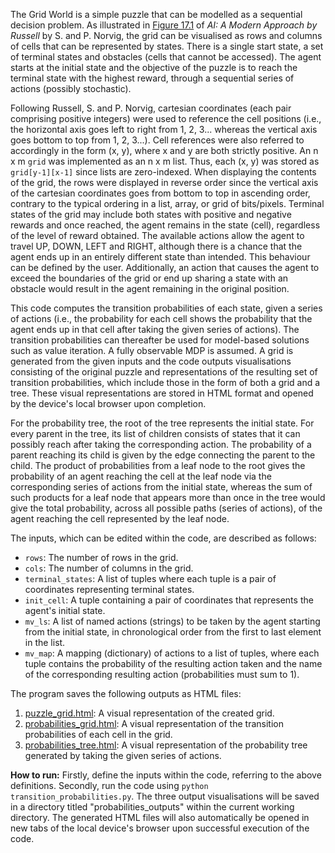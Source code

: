 The Grid World is a simple puzzle that can be modelled as a sequential decision problem. As illustrated in [Figure 17.1](http://aima.cs.berkeley.edu/figures.pdf) of _AI: A Modern Approach by Russell_ by S. and P. Norvig, the grid can be visualised as rows and columns of cells that can be represented by states. There is a single start state, a set of terminal states and obstacles (cells that cannot be accessed). The agent starts at the initial state and the objective of the puzzle is to reach the terminal state with the highest reward, through a sequential series of actions (possibly stochastic). 

Following Russell, S. and P. Norvig, cartesian coordinates (each pair comprising positive integers) were used to reference the cell positions (i.e., the horizontal axis goes left to right from 1, 2, 3... whereas the vertical axis goes bottom to top from 1, 2, 3...). Cell references were also referred to accordingly in the form (x, y), where x and y are both strictly positive. An n x m `grid` was implemented as an n x m list. Thus, each (x, y) was stored as `grid[y-1][x-1]` since lists are zero-indexed. When displaying the contents of the grid, the rows were displayed in reverse order since the vertical axis of the cartesian coordinates goes from bottom to top in ascending order, contrary to the typical ordering in a list, array, or grid of bits/pixels. Terminal states of the grid may include both states with positive and negative rewards and once reached, the agent remains in the state (cell), regardless of the level of reward obtained. The available actions allow the agent to travel UP, DOWN, LEFT and RIGHT, although there is a chance that the agent ends up in an entirely different state than intended. This behaviour can be defined by the user. Additionally, an action that causes the agent to exceed the boundaries of the grid or end up sharing a state with an obstacle would result in the agent remaining in the original position.

This code computes the transition probabilities of each state, given a series of actions (i.e., the probability for each cell shows the probability that the agent ends up in that cell after taking the given series of actions). The transition probabilities can thereafter be used for model-based solutions such as value iteration. A fully observable MDP is assumed. A grid is generated from the given inputs and the code outputs visualisations consisting of the original puzzle and representations of the resulting set of transition probabilities, which include those in the form of both a grid and a tree. These visual representations are stored in HTML format and opened by the device's local browser upon completion.

For the probability tree, the root of the tree represents the initial state. For every parent in the tree, its list of children consists of states that it can possibly reach after taking the corresponding action. The probability of a parent reaching its child is given by the edge connecting the parent to the child. The product of probabilities from a leaf node to the root gives the probability of an agent reaching the cell at the leaf node via the corresponding series of actions from the initial state, whereas the sum of such products for a leaf node that appears more than once in the tree would give the total probability, across all possible paths (series of actions), of the agent reaching the cell represented by the leaf node.

The inputs, which can be edited within the code, are described as follows:
* `rows`: The number of rows in the grid.
* `cols`: The number of columns in the grid.
* `terminal_states`: A list of tuples where each tuple is a pair of coordinates representing terminal states.
* `init_cell`: A tuple containing a pair of coordinates that represents the agent's initial state.
* `mv_ls`: A list of named actions (strings) to be taken by the agent starting from the initial state, in chronological order from the first to last element in the list.
* `mv_map`: A mapping (dictionary) of actions to a list of tuples, where each tuple contains the probability of the resulting action taken and the name of the corresponding resulting action (probabilities must sum to 1).

The program saves the following outputs as HTML files:
1. [puzzle_grid.html](probabilties_outputs/puzzle_grid.html): A visual representation of the created grid.
2. [probabilities_grid.html](probabilties_outputs/probabilities_grid.html): A visual representation of the transition probabilities of each cell in the grid.
3. [probabilities_tree.html](probabilties_outputs/probabilities_tree.html): A visual representation of the probability tree generated by taking the given series of actions.

**How to run:** Firstly, define the inputs within the code, referring to the above definitions. Secondly, run the code using `python transition_probabilities.py`. The three output visualisations will be saved in a directory titled "probabilities_outputs" within the current working directory. The generated HTML files will also automatically be opened in new tabs of the local device's browser upon successful execution of the code.
